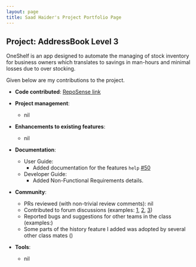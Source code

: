 ```yaml
---
layout: page
title: Saad Haider's Project Portfolio Page
---
```


## Project: AddressBook Level 3

OneShelf is an app designed to automate the managing of stock inventory for business owners which translates to savings in man-hours and minimal losses due to over stocking.

Given below are my contributions to the project.

* **Code contributed**: [RepoSense link](https://nus-cs2103-ay2021s1.github.io/tp-dashboard/#search=T12-1&sort=groupTitle&sortWithin=title&since=2020-08-14&timeframe=commit&mergegroup=&groupSelect=groupByRepos&breakdown=false&tabOpen=true&tabType=authorship&tabAuthor=halcon-blanco&tabRepo=AY2021S1-CS2103T-T12-1%2Ftp%5Bmaster%5D&authorshipIsMergeGroup=false&authorshipFileTypes=)

* **Project management**:
  * nil

* **Enhancements to existing features**:
  * nil
  
* **Documentation**:
  * User Guide:
    * Added documentation for the features `help` [\#50](https://github.com/AY2021S1-CS2103T-T12-1/tp/issues/50)
  * Developer Guide:
    * Added Non-Functional Requirements details.

* **Community**:
  * PRs reviewed (with non-trivial review comments): nil
  * Contributed to forum discussions (examples: [1](https://github.com/nus-cs2103-AY2021S1/forum/issues/35), [2](https://github.com/nus-cs2103-AY2021S1/forum/issues/31), [3](https://github.com/nus-cs2103-AY2021S1/forum/issues/118))
  * Reported bugs and suggestions for other teams in the class (examples:)
  * Some parts of the history feature I added was adopted by several other class mates ()

* **Tools**:
  * nil
